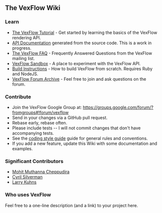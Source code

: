 ## The VexFlow Wiki

### Learn

* [The VexFlow Tutorial](http://www.vexflow.com/docs/tutorial.html) - Get started by learning the basics of the VexFlow rendering API.
* [API Documentation](http://public.vexflow.com/docs/) generated from the source code. This is a work in progress.
* [The VexFlow FAQ](The-VexFlow-FAQ) - Frequently Answered Questions from the VexFlow mailing list. 
* [VexFlow Sandbox](http://www.vexflow.com/docs/sandbox.html) - A place to experiment with the VexFlow API.
* [Build Instructions](Build-Instructions) - How to build VexFlow from scratch. Requires Ruby and NodeJS.
* [VexFlow Forum Archive](https://groups.google.com/forum/?fromgroups#!forum/vexflow) - Feel free to join and ask questions on the forum.

### Contribute

* Join the VexFlow Google Group at: https://groups.google.com/forum/?fromgroups#!forum/vexflow
* Send in your changes via a GitHub pull request.
* Rebase early, rebase often.
* Please include tests -- I will not commit changes that don't have accompanying tests.
* See the [coding style guide](VexFlow-Coding-Style) guide for general rules and conventions.
* If you add a new feature, update this Wiki with some documentation and examples.

### Significant Contributors

* [Mohit Muthanna Cheppudira](http://github.com/0xfe)
* [Cyril Silverman](http://github.com/Silverwolf90)
* [Larry Kuhns](http://github.com/LarryKu)

### Who uses VexFlow

Feel free to a one-line description (and a link) to your project here.